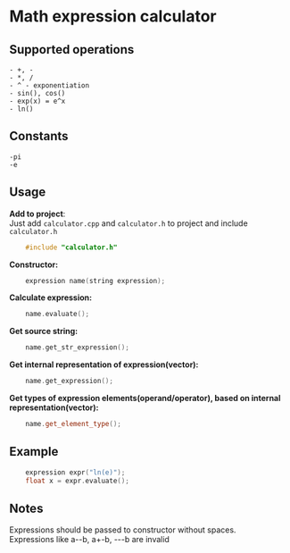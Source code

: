 # Math expression calculator
## Supported operations
	- +, -
	- *, /
	- ^ - exponentiation
	- sin(), cos()
	- exp(x) = e^x
	- ln()
## Constants
	-pi
	-e
## Usage
**Add to project**:  
Just add `calculator.cpp` and `calculator.h` to project and include `calculator.h`
```c++
	#include "calculator.h"
```
**Constructor:**
```c++
	expression name(string expression);
```
**Calculate expression:**
```c++
	name.evaluate();
```
**Get source string:**
```c++
	name.get_str_expression();
```
**Get internal representation of expression(vector):**
```c++
	name.get_expression();
```
**Get types of expression elements(operand/operator), based on internal representation(vector):**
```c++
	name.get_element_type();
```
## Example
```c++
	expression expr("ln(e)");
	float x = expr.evaluate();
```
## Notes
Expressions should be passed to constructor without spaces.  
Expressions like a--b, a+-b, ---b are invalid
